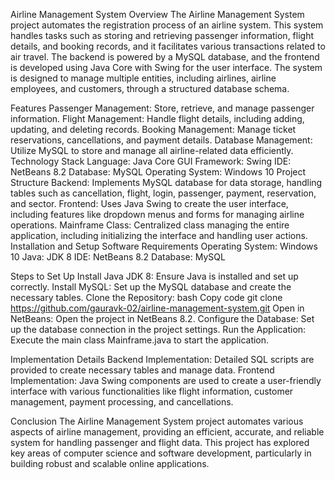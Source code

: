 Airline Management System
Overview
The Airline Management System project automates the registration process of an airline system. This system handles tasks such as storing and retrieving passenger information, flight details, and booking records, and it facilitates various transactions related to air travel. The backend is powered by a MySQL database, and the frontend is developed using Java Core with Swing for the user interface. The system is designed to manage multiple entities, including airlines, airline employees, and customers, through a structured database schema.

Features
Passenger Management: Store, retrieve, and manage passenger information.
Flight Management: Handle flight details, including adding, updating, and deleting records.
Booking Management: Manage ticket reservations, cancellations, and payment details.
Database Management: Utilize MySQL to store and manage all airline-related data efficiently.
Technology Stack
Language: Java Core
GUI Framework: Swing
IDE: NetBeans 8.2
Database: MySQL
Operating System: Windows 10
Project Structure
Backend: Implements MySQL database for data storage, handling tables such as cancellation, flight, login, passenger, payment, reservation, and sector.
Frontend: Uses Java Swing to create the user interface, including features like dropdown menus and forms for managing airline operations.
Mainframe Class: Centralized class managing the entire application, including initializing the interface and handling user actions.
Installation and Setup
Software Requirements
Operating System: Windows 10
Java: JDK 8
IDE: NetBeans 8.2
Database: MySQL

Steps to Set Up
Install Java JDK 8: Ensure Java is installed and set up correctly.
Install MySQL: Set up the MySQL database and create the necessary tables.
Clone the Repository:
bash
Copy code
git clone https://github.com/gauravk-02/airline-management-system.git
Open in NetBeans: Open the project in NetBeans 8.2.
Configure the Database: Set up the database connection in the project settings.
Run the Application: Execute the main class Mainframe.java to start the application.

Implementation Details
Backend Implementation: Detailed SQL scripts are provided to create necessary tables and manage data.
Frontend Implementation: Java Swing components are used to create a user-friendly interface with various functionalities like flight information, customer management, payment processing, and cancellations.

Conclusion
The Airline Management System project automates various aspects of airline management, providing an efficient, accurate, and reliable system for handling passenger and flight data. This project has explored key areas of computer science and software development, particularly in building robust and scalable online applications.


